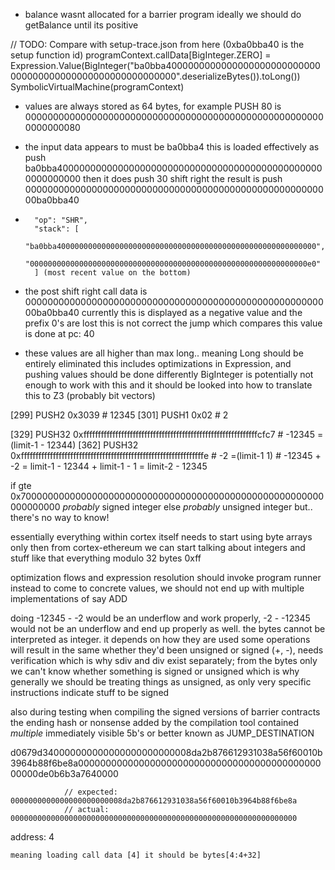 - balance wasnt allocated for a barrier program
    ideally we should do getBalance until its positive

// TODO: Compare with setup-trace.json from here (0xba0bba40 is the setup function id)
programContext.callData[BigInteger.ZERO] = Expression.Value(BigInteger("ba0bba4000000000000000000000000000000000000000000000000000000000".deserializeBytes()).toLong())
SymbolicVirtualMachine(programContext)

- values are always stored as 64 bytes, for example PUSH 80 is
    0000000000000000000000000000000000000000000000000000000000000080

- the input data appears to must be ba0bba4
  this is loaded effectively as
    push ba0bba4000000000000000000000000000000000000000000000000000000000
  then it does
    push 30
    shift right
  the result is
    push 00000000000000000000000000000000000000000000000000000000ba0bba40

-       "op": "SHR",
        "stack": [
          "ba0bba4000000000000000000000000000000000000000000000000000000000",
          "00000000000000000000000000000000000000000000000000000000000000e0"
        ] (most recent value on the bottom)

- the post shift right call data is
    00000000000000000000000000000000000000000000000000000000ba0bba40
  currently this is displayed as a negative value and the prefix 0's are lost
  this is not correct
  the jump which compares this value is done at pc: 40

- these values are all higher than max long.. meaning Long should be entirely eliminated
    this includes optimizations in Expression, and pushing values should be done differently
    BigInteger is potentially not enough to work with this and it should be looked into
    how to translate this to Z3 (probably bit vectors)

[299] PUSH2 0x3039                                                              # 12345
[301] PUSH1 0x02                                                                # 2

[329] PUSH32 0xffffffffffffffffffffffffffffffffffffffffffffffffffffffffffffcfc7 # -12345 =(limit-1 - 12344)
[362] PUSH32 0xfffffffffffffffffffffffffffffffffffffffffffffffffffffffffffffffe # -2     =(limit-1     1)
                                                                                # -12345 + -2 = limit-1 - 12344 + limit-1 - 1 = limit-2 - 12345

if gte 0x7000000000000000000000000000000000000000000000000000000000000000
    _probably_ signed integer
else
    _probably_ unsigned integer
    but.. there's no way to know!

essentially everything within cortex itself needs to start using byte arrays only
then from cortex-ethereum we can start talking about integers and stuff like that
everything modulo 32 bytes 0xff

optimization flows and expression resolution should invoke program runner instead
to come to concrete values, we should not end up with multiple implementations of say ADD

doing -12345 - -2 would be an underflow and work properly, -2 - -12345 would not be an underflow and end up properly as well.
the bytes cannot be interpreted as integer. it depends on how they are used
some operations will result in the same whether they'd been unsigned or signed (+, -), needs verification
which is why sdiv and div exist separately; from the bytes only we can't know whether something is signed or unsigned
which is why generally we should be treating things as unsigned, as only very specific instructions
indicate stuff to be signed

also during testing when compiling the signed versions of barrier contracts the
ending hash or nonsense added by the compilation tool contained _multiple_ immediately visible 5b's or better known as JUMP_DESTINATION

d0679d340000000000000000000000008da2b876612931038a56f60010b3964b88f6be8a0000000000000000000000000000000000000000000000000de0b6b3a7640000

                // expected: 0000000000000000000000008da2b876612931038a56f60010b3964b88f6be8a
                // actual:   0000000000000000000000000000000000000000000000000000000000000000
address: 4

    meaning loading call data [4] it should be bytes[4:4+32]
